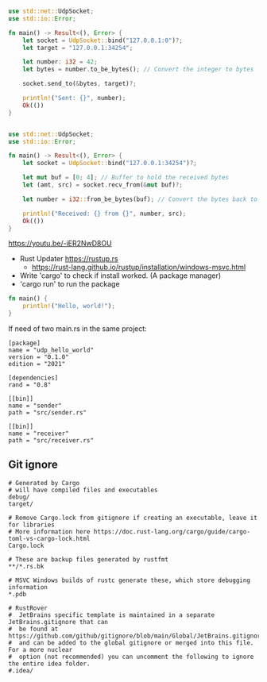 
``` rust

use std::net::UdpSocket;
use std::io::Error;

fn main() -> Result<(), Error> {
    let socket = UdpSocket::bind("127.0.0.1:0")?;
    let target = "127.0.0.1:34254";

    let number: i32 = 42;
    let bytes = number.to_be_bytes(); // Convert the integer to bytes

    socket.send_to(&bytes, target)?;

    println!("Sent: {}", number);
    Ok(())
}

```



``` rust

use std::net::UdpSocket;
use std::io::Error;

fn main() -> Result<(), Error> {
    let socket = UdpSocket::bind("127.0.0.1:34254")?;

    let mut buf = [0; 4]; // Buffer to hold the received bytes
    let (amt, src) = socket.recv_from(&mut buf)?;

    let number = i32::from_be_bytes(buf); // Convert the bytes back to an integer

    println!("Received: {} from {}", number, src);
    Ok(())
}

```

https://youtu.be/-iER2NwD8OU
- Rust Updater https://rustup.rs
  -  https://rust-lang.github.io/rustup/installation/windows-msvc.html
- Write 'cargo' to check if install worked. (A package manager)
- 'cargo run' to run the package

``` rust
fn main() {
    println!("Hello, world!");
}
```



If need of two main.rs in the same project:
``` 
[package]
name = "udp_hello_world"
version = "0.1.0"
edition = "2021"

[dependencies]
rand = "0.8"

[[bin]]
name = "sender"
path = "src/sender.rs"

[[bin]]
name = "receiver"
path = "src/receiver.rs"
```




## Git ignore

```
# Generated by Cargo
# will have compiled files and executables
debug/
target/

# Remove Cargo.lock from gitignore if creating an executable, leave it for libraries
# More information here https://doc.rust-lang.org/cargo/guide/cargo-toml-vs-cargo-lock.html
Cargo.lock

# These are backup files generated by rustfmt
**/*.rs.bk

# MSVC Windows builds of rustc generate these, which store debugging information
*.pdb

# RustRover
#  JetBrains specific template is maintained in a separate JetBrains.gitignore that can
#  be found at https://github.com/github/gitignore/blob/main/Global/JetBrains.gitignore
#  and can be added to the global gitignore or merged into this file.  For a more nuclear
#  option (not recommended) you can uncomment the following to ignore the entire idea folder.
#.idea/

```
